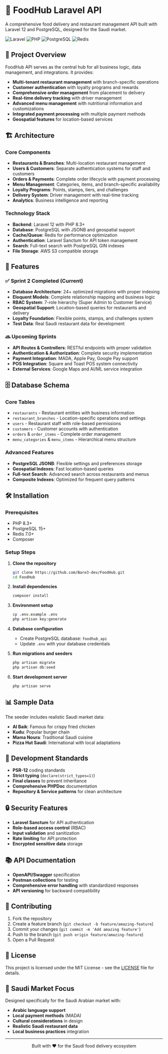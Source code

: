 # 🍕 FoodHub Laravel API

A comprehensive food delivery and restaurant management API built with Laravel 12 and PostgreSQL, designed for the Saudi market.

![Laravel](https://img.shields.io/badge/Laravel-12.x-FF2D20?style=for-the-badge&logo=laravel)
![PHP](https://img.shields.io/badge/PHP-8.3+-777BB4?style=for-the-badge&logo=php)
![PostgreSQL](https://img.shields.io/badge/PostgreSQL-15+-4169E1?style=for-the-badge&logo=postgresql)
![Redis](https://img.shields.io/badge/Redis-7.0+-DC382D?style=for-the-badge&logo=redis)

## 🎯 Project Overview

FoodHub API serves as the central hub for all business logic, data management, and integrations. It provides:

- **Multi-tenant restaurant management** with branch-specific operations
- **Customer authentication** with loyalty programs and rewards
- **Comprehensive order management** from placement to delivery
- **Real-time delivery tracking** with driver management
- **Advanced menu management** with nutritional information and customizations
- **Integrated payment processing** with multiple payment methods
- **Geospatial features** for location-based services

## 🏗️ Architecture

### Core Components

- **Restaurants & Branches**: Multi-location restaurant management
- **Users & Customers**: Separate authentication systems for staff and customers
- **Orders & Payments**: Complete order lifecycle with payment processing
- **Menu Management**: Categories, items, and branch-specific availability
- **Loyalty Programs**: Points, stamps, tiers, and challenges
- **Delivery System**: Driver management with real-time tracking
- **Analytics**: Business intelligence and reporting

### Technology Stack

- **Backend**: Laravel 12 with PHP 8.3+
- **Database**: PostgreSQL with JSONB and geospatial support
- **Cache/Queue**: Redis for performance optimization
- **Authentication**: Laravel Sanctum for API token management
- **Search**: Full-text search with PostgreSQL GIN indexes
- **File Storage**: AWS S3 compatible storage

## 🚀 Features

### ✅ Sprint 2 Completed (Current)
- **Database Architecture**: 24+ optimized migrations with proper indexing
- **Eloquent Models**: Complete relationship mapping and business logic
- **RBAC System**: 7-role hierarchy (Super Admin to Customer Service)
- **Geospatial Support**: Location-based queries for restaurants and delivery
- **Loyalty Foundation**: Flexible points, stamps, and challenges system
- **Test Data**: Real Saudi restaurant data for development

### 🔜 Upcoming Sprints
- **API Routes & Controllers**: RESTful endpoints with proper validation
- **Authentication & Authorization**: Complete security implementation
- **Payment Integration**: MADA, Apple Pay, Google Pay support
- **POS Integration**: Square and Toast POS system connectivity
- **External Services**: Google Maps and AI/ML service integration

## 🗄️ Database Schema

### Core Tables
- `restaurants` - Restaurant entities with business information
- `restaurant_branches` - Location-specific operations and settings
- `users` - Restaurant staff with role-based permissions
- `customers` - Customer accounts with authentication
- `orders` & `order_items` - Complete order management
- `menu_categories` & `menu_items` - Hierarchical menu structure

### Advanced Features
- **PostgreSQL JSONB**: Flexible settings and preferences storage
- **Geospatial Indexes**: Fast location-based queries
- **Full-text Search**: Advanced search across restaurants and menus
- **Composite Indexes**: Optimized for frequent query patterns

## 🛠️ Installation

### Prerequisites
- PHP 8.3+
- PostgreSQL 15+
- Redis 7.0+
- Composer

### Setup Steps

1. **Clone the repository**
   ```bash
   git clone https://github.com/Bare3-dev/FoodHub.git
   cd FoodHub
   ```

2. **Install dependencies**
   ```bash
   composer install
   ```

3. **Environment setup**
   ```bash
   cp .env.example .env
   php artisan key:generate
   ```

4. **Database configuration**
   - Create PostgreSQL database: `foodhub_api`
   - Update `.env` with your database credentials
   
5. **Run migrations and seeders**
   ```bash
   php artisan migrate
   php artisan db:seed
   ```

6. **Start development server**
   ```bash
   php artisan serve
   ```

## 📊 Sample Data

The seeder includes realistic Saudi market data:
- **Al Baik**: Famous for crispy fried chicken
- **Kudu**: Popular burger chain
- **Mama Noura**: Traditional Saudi cuisine
- **Pizza Hut Saudi**: International with local adaptations

## 🔧 Development Standards

- **PSR-12** coding standards
- **Strict typing** (`declare(strict_types=1)`)
- **Final classes** to prevent inheritance
- **Comprehensive PHPDoc** documentation
- **Repository & Service patterns** for clean architecture

## 🔒 Security Features

- **Laravel Sanctum** for API authentication
- **Role-based access control** (RBAC)
- **Input validation** and sanitization
- **Rate limiting** for API protection
- **Encrypted sensitive data** storage

## 📚 API Documentation

- **OpenAPI/Swagger** specification
- **Postman collections** for testing
- **Comprehensive error handling** with standardized responses
- **API versioning** for backward compatibility

## 🤝 Contributing

1. Fork the repository
2. Create a feature branch (`git checkout -b feature/amazing-feature`)
3. Commit your changes (`git commit -m 'Add amazing feature'`)
4. Push to the branch (`git push origin feature/amazing-feature`)
5. Open a Pull Request

## 📄 License

This project is licensed under the MIT License - see the [LICENSE](LICENSE) file for details.

## 🏪 Saudi Market Focus

Designed specifically for the Saudi Arabian market with:
- **Arabic language support**
- **Local payment methods** (MADA)
- **Cultural considerations** in design
- **Realistic Saudi restaurant data**
- **Local business practices** integration

---

<p align="center">Built with ❤️ for the Saudi food delivery ecosystem</p>
